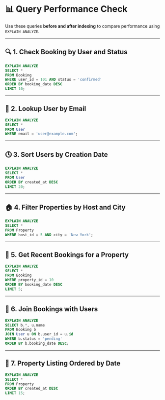 # 📊 Query Performance Check

Use these queries **before and after indexing** to compare performance using `EXPLAIN ANALYZE`.

---

## 🔍 1. Check Booking by User and Status

```sql
EXPLAIN ANALYZE
SELECT *
FROM Booking
WHERE user_id = 101 AND status = 'confirmed'
ORDER BY booking_date DESC
LIMIT 10;
```

---

## 🧑 2. Lookup User by Email

```sql
EXPLAIN ANALYZE
SELECT *
FROM User
WHERE email = 'user@example.com';
```

---

## 🕓 3. Sort Users by Creation Date

```sql
EXPLAIN ANALYZE
SELECT *
FROM User
ORDER BY created_at DESC
LIMIT 20;
```

---

## 🏠 4. Filter Properties by Host and City

```sql
EXPLAIN ANALYZE
SELECT *
FROM Property
WHERE host_id = 5 AND city = 'New York';
```

---

## 📅 5. Get Recent Bookings for a Property

```sql
EXPLAIN ANALYZE
SELECT *
FROM Booking
WHERE property_id = 10
ORDER BY booking_date DESC
LIMIT 5;
```

---

## 🔗 6. Join Bookings with Users

```sql
EXPLAIN ANALYZE
SELECT b.*, u.name
FROM Booking b
JOIN User u ON b.user_id = u.id
WHERE b.status = 'pending'
ORDER BY b.booking_date DESC;
```

---

## 📍 7. Property Listing Ordered by Date

```sql
EXPLAIN ANALYZE
SELECT *
FROM Property
ORDER BY created_at DESC
LIMIT 15;
```
